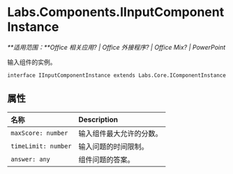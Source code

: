 
# <a name="labs.components.iinputcomponentinstance"></a>Labs.Components.IInputComponentInstance

 _**适用范围：**Office 相关应用? | Office 外接程序? | Office Mix? | PowerPoint_

输入组件的实例。

```
interface IInputComponentInstance extends Labs.Core.IComponentInstance
```


## <a name="properties"></a>属性


|**名称**|**Description**|
|:-----|:-----|
| `maxScore: number`|输入组件最大允许的分数。|
| `timeLimit: number`|输入问题的时间限制。|
| `answer: any`|组件问题的答案。|
